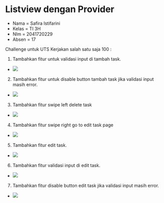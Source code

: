 # Listview dengan Provider

* Nama =  Safira Istifarini
* Kelas = TI 3H
* NIm = 2041720229
* Absen = 17

Challenge untuk UTS Kerjakan salah satu saja 100 :

1. Tambahkan fitur untuk validasi input di tambah task.
* <img src = './images/1.JPEG' >

2. Tambahkan fitur untuk disable button tambah task jika validasi input masih error.
* <img src = './images/1.JPEG' >

3. Tambahkan fitur swipe left delete task
* <img src = './images/2.JPEG' >

4. Tambahkan fitur swipe right go to edit task page
* <img src = './images/3.JPEG' >

5. Tambahkan fitur edit task.
* <img src = './images/4.PNG' >

6. Tambahkan fitur validasi input di edit task.
* <img src = './images/5.PNG' >

7. Tambahkan fitur disable button edit task jika validasi input masih error.
* <img src = './images/5.PNG' >


